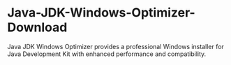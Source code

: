 # Java-JDK-Windows-Optimizer-Download
Java JDK Windows Optimizer provides a professional Windows installer for Java Development Kit with enhanced performance and compatibility.
